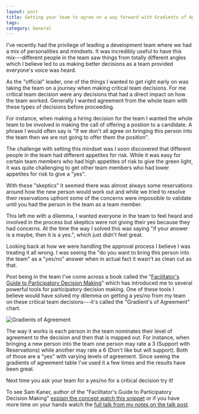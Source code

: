 ```yaml
---
layout: post
title: Getting your team to agree on a way forward with Gradients of Agreement
tags: 
category: General
---
```


I've recently had the privilege of leading a development team where we had a mix of personalities and mindsets. It was incredibly useful to have this mix---different people in the team saw things from totally different angles which I believe led to us making better decisions as a team provided everyone's voice was heard.

As the "official" leader, one of the things I wanted to get right early on was taking the team on a journey when making critical team decisions. For me critical team decision were any decisions that had a direct impact on how the team worked. Generally I wanted agreement from the whole team with these types of decisions before proceeding. 

For instance, when making a hiring decision for the team I wanted the whole team to be involved in making the call of offering a postion to a candidate. A phrase I would often say is "If we don't all agree on bringing this person into the team then we are not going to offer them the position".

The challenge with setting this mindset was I soon discovered that different people in the team had different appetites for risk. While it was easy for certain team members who had high appetites of risk to give the green light, it was quite challenging to get other team members who had lower appetites for risk to give a "yes". 

With these "skeptics" it seemed there was almost always some reservations around how the new person would work out and while we tried to resolve their reservations upfront some of the concerns were impossible to validate until you had the person in the team as a team member. 

This left me with a dilemma, I wanted everyone in the team to feel heard and involved in the process but skeptics were not giving their yes because they had concerns. At the time the way I solved this was saying "if your answer is a maybe, then it is a yes.", which just didn't feel great.

Looking back at how we were handling the approval process I believe I was treating it all wrong. I was seeing the "do you want to bring this person into the team" as a "yes/no" answer when in actual fact it wasn't as clean cut as that.

Post being in the team I've come across a book called the "[Facilitator's Guide to Participatory Decision Making](http://blog.markpearl.co.za/Facilitators-Guide-to-Participatory-Decision-Making)" which has introduced me to several powerful tools for participatory decision making. One of these tools I believe would have solved my dilemma on getting a yes/no from my team on these critical team decisions---it's called the "Gradient's of Agreement" chart.

<img class="img-responsive" alt="Gradients of Agreement" src="{{ site.url }}/assets/images/Gradients-of-Agreement.png">  

The way it works is each person in the team nominates their level of agreement to the decision and then that is mapped out. For instance, when bringing a new person into the team one person may rate a 3 (Support with Reservations) while another may rate a 6 (Don't like but will support). Both of those are a "yes" with varying levels of agreement. Since seeing the gradients of agreement table I've used it a few times and the results have been great.

Next time you ask your team for a yes/no for a critical decision try it!

To see Sam Kaner, author of the "Facilitator's Guide to Participatory Decision Making" [explain the concept watch this snippet](https://youtu.be/IahN-XGwvoA) or if you have more time on your hands watch the [full talk from my notes on the talk post](http://blog.markpearl.co.za/Participatory-Decision-Making-in-Multi-Stakeholder-Collaboration-by-Sam-Kaner).
